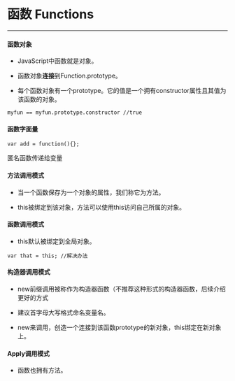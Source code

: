 # 函数 Functions
---

#### 函数对象

- JavaScript中函数就是对象。

- 函数对象**连接**到Function.prototype。

- 每个函数对象有一个prototype。它的值是一个拥有constructor属性且其值为该函数的对象。
```
myfun == myfun.prototype.constructor //true
```

#### 函数字面量

```
var add = function(){};
```
匿名函数传递给变量

#### 方法调用模式

- 当一个函数保存为一个对象的属性，我们称它为方法。

- this被绑定到该对象，方法可以使用this访问自己所属的对象。

#### 函数调用模式

- this默认被绑定到全局对象。
````
var that = this; //解决办法
````

#### 构造器调用模式

- new前缀调用被称作为构造器函数（不推荐这种形式的构造器函数，后续介绍更好的方式

- 建议首字母大写格式命名变量名。

- new来调用，创造一个连接到该函数prototype的新对象，this绑定在新对象上。

#### Apply调用模式

- 函数也拥有方法。













